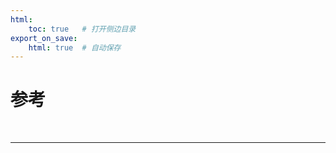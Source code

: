 ```yaml
---
html:
    toc: true   # 打开侧边目录
export_on_save:
    html: true  # 自动保存
---
```


# 参考


<br>

---



